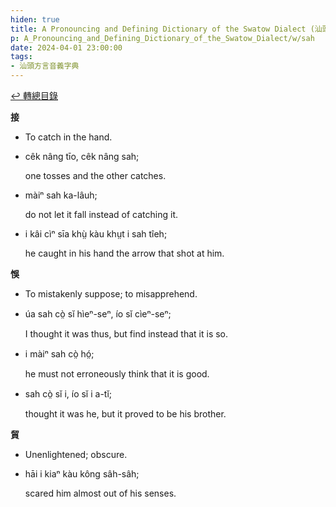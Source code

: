 ```yaml
---
hiden: true
title: A Pronouncing and Defining Dictionary of the Swatow Dialect (汕頭方言音義字典) / sah
p: A_Pronouncing_and_Defining_Dictionary_of_the_Swatow_Dialect/w/sah
date: 2024-04-01 23:00:00
tags: 
- 汕頭方言音義字典
---
```


[↩️ 轉總目錄](/A_Pronouncing_and_Defining_Dictionary_of_the_Swatow_Dialect)


**接**
- To catch in the hand.

- cêk nâng tīo, cêk nâng sah;

  one tosses and the other catches.

- màiⁿ sah ka-lâuh;

  do not let it fall instead of catching it.

- i kâi cìⁿ sīa khṳ̀ kàu khṳt i sah tîeh;

  he caught in his hand the arrow that shot at him.

**悞**
- To mistakenly suppose; to misapprehend.

- úa sah cò̤ sĭ hìeⁿ-seⁿ, ío sĭ cìeⁿ-seⁿ;

  I thought it was thus, but find instead that it is so.

- i màiⁿ sah cò̤ hó̤;

  he must not erroneously think that it is good.

- sah cò̤ sĭ i, ío sĭ i a-tĭ;

  thought it was he, but it proved to be his brother.

**貿**
- Unenlightened; obscure.

- hāi i kiaⁿ kàu kông sâh-sâh;

  scared him almost out of his senses.